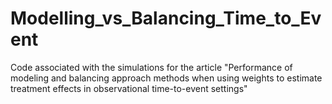 # Modelling_vs_Balancing_Time_to_Event
Code associated with the simulations for the article "Performance of modeling and balancing approach methods when using weights to estimate treatment effects in observational time-to-event settings"
